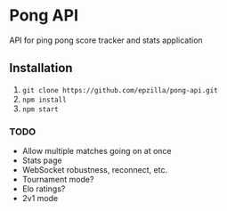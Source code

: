 # Pong API
API for ping pong score tracker and stats application

## Installation
1. `git clone https://github.com/epzilla/pong-api.git`
2. `npm install`
3. `npm start`

### TODO
- Allow multiple matches going on at once
- Stats page
- WebSocket robustness, reconnect, etc.
- Tournament mode?
- Elo ratings?
- 2v1 mode

